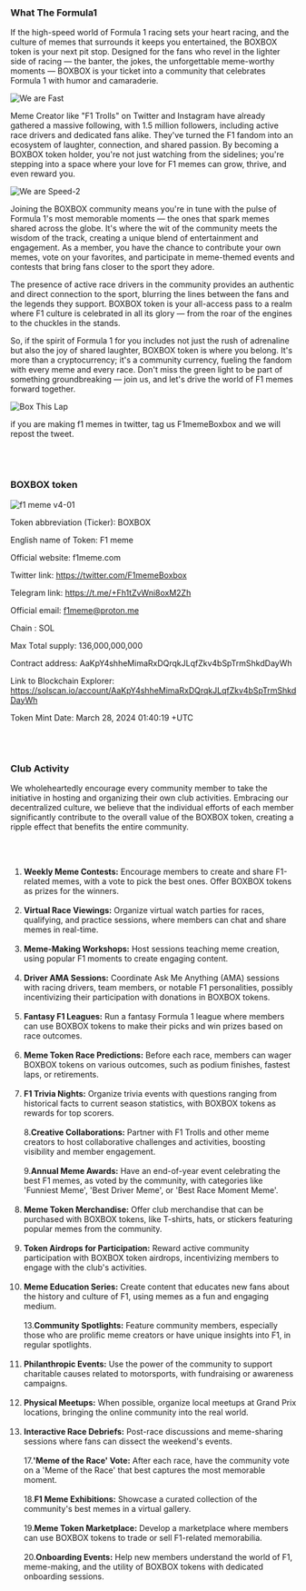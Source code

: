### What The Formula1

If the high-speed world of Formula 1 racing sets your heart racing, and the culture of memes that surrounds it keeps you entertained, the BOXBOX token is your next pit stop. Designed for the fans who revel in the lighter side of racing — the banter, the jokes, the unforgettable meme-worthy moments — BOXBOX is your ticket into a community that celebrates Formula 1 with humor and camaraderie.


![We are Fast](https://github.com/starsseed/memetoken/assets/146839166/c01e6b15-edc7-49af-835a-c2699a696403)


Meme Creator like "F1 Trolls" on Twitter and Instagram have already gathered a massive following, with 1.5 million followers, including active race drivers and dedicated fans alike. They've turned the F1 fandom into an ecosystem of laughter, connection, and shared passion. By becoming a BOXBOX token holder, you're not just watching from the sidelines; you're stepping into a space where your love for F1 memes can grow, thrive, and even reward you.

![We are Speed-2](https://github.com/starsseed/memetoken/assets/146839166/2be37894-410a-49e4-b409-a0106b3de7ec)


Joining the BOXBOX community means you're in tune with the pulse of Formula 1's most memorable moments — the ones that spark memes shared across the globe. It's where the wit of the community meets the wisdom of the track, creating a unique blend of entertainment and engagement. As a member, you have the chance to contribute your own memes, vote on your favorites, and participate in meme-themed events and contests that bring fans closer to the sport they adore.




The presence of active race drivers in the community provides an authentic and direct connection to the sport, blurring the lines between the fans and the legends they support. BOXBOX token is your all-access pass to a realm where F1 culture is celebrated in all its glory — from the roar of the engines to the chuckles in the stands.

So, if the spirit of Formula 1 for you includes not just the rush of adrenaline but also the joy of shared laughter, BOXBOX token is where you belong. It's more than a cryptocurrency; it's a community currency, fueling the fandom with every meme and every race. Don't miss the green light to be part of something groundbreaking — join us, and let's drive the world of F1 memes forward together.


![Box This Lap](https://github.com/starsseed/memetoken/assets/146839166/826289eb-926f-40ec-8d64-d34af81a0585)

if you are making f1 memes in twitter, tag us F1memeBoxbox and we will repost the tweet.


<br><br>
### BOXBOX token 

![f1 meme v4-01](https://github.com/starsseed/memetoken/assets/146839166/8476b0d0-dbaf-4c01-834c-9cf7a6de6c33)

Token abbreviation (Ticker): BOXBOX

English name of Token: F1 meme

Official website: f1meme.com

Twitter link: https://twitter.com/F1memeBoxbox

Telegram link: https://t.me/+Fh1tZvWni8oxM2Zh

Official email: f1meme@proton.me

Chain : SOL

Max Total supply: 136,000,000,000

Contract address: AaKpY4shheMimaRxDQrqkJLqfZkv4bSpTrmShkdDayWh

Link to Blockchain Explorer: https://solscan.io/account/AaKpY4shheMimaRxDQrqkJLqfZkv4bSpTrmShkdDayWh

Token Mint Date: March 28, 2024 01:40:19 +UTC


<br><br>

### Club Activity

We wholeheartedly encourage every community member to take the initiative in hosting and organizing their own club activities. Embracing our decentralized culture, we believe that the individual efforts of each member significantly contribute to the overall value of the BOXBOX token, creating a ripple effect that benefits the entire community.

<br><br>
1. **Weekly Meme Contests:** Encourage members to create and share F1-related memes, with a vote to pick the best ones. Offer BOXBOX tokens as prizes for the winners.
<br><br>
2. **Virtual Race Viewings:** Organize virtual watch parties for races, qualifying, and practice sessions, where members can chat and share memes in real-time.
<br><br>
3. **Meme-Making Workshops:** Host sessions teaching meme creation, using popular F1 moments to create engaging content.
<br><br>
4. **Driver AMA Sessions:** Coordinate Ask Me Anything (AMA) sessions with racing drivers, team members, or notable F1 personalities, possibly incentivizing their participation with donations in BOXBOX tokens.
<br><br>
5. **Fantasy F1 Leagues:** Run a fantasy Formula 1 league where members can use BOXBOX tokens to make their picks and win prizes based on race outcomes.
<br><br>
6. **Meme Token Race Predictions:** Before each race, members can wager BOXBOX tokens on various outcomes, such as podium finishes, fastest laps, or retirements.
<br><br>
7. **F1 Trivia Nights:** Organize trivia events with questions ranging from historical facts to current season statistics, with BOXBOX tokens as rewards for top scorers.
<br><br>
8.**Creative Collaborations:** Partner with F1 Trolls and other meme creators to host collaborative challenges and activities, boosting visibility and member engagement.
<br><br>
9.**Annual Meme Awards:** Have an end-of-year event celebrating the best F1 memes, as voted by the community, with categories like 'Funniest Meme', 'Best Driver Meme', or 'Best Race Moment Meme'.
<br><br>
10. **Meme Token Merchandise:** Offer club merchandise that can be purchased with BOXBOX tokens, like T-shirts, hats, or stickers featuring popular memes from the community.
<br><br>
11. **Token Airdrops for Participation:** Reward active community participation with BOXBOX token airdrops, incentivizing members to engage with the club's activities.
<br><br>
12. **Meme Education Series:** Create content that educates new fans about the history and culture of F1, using memes as a fun and engaging medium.
<br><br>
13.**Community Spotlights:** Feature community members, especially those who are prolific meme creators or have unique insights into F1, in regular spotlights.
<br><br>
14. **Philanthropic Events:** Use the power of the community to support charitable causes related to motorsports, with fundraising or awareness campaigns.
<br><br>
15. **Physical Meetups:** When possible, organize local meetups at Grand Prix locations, bringing the online community into the real world.
<br><br>
16. **Interactive Race Debriefs:** Post-race discussions and meme-sharing sessions where fans can dissect the weekend's events.
<br><br>
17.**'Meme of the Race' Vote:** After each race, have the community vote on a 'Meme of the Race' that best captures the most memorable moment.
<br><br>
18.**F1 Meme Exhibitions:** Showcase a curated collection of the community's best memes in a virtual gallery.
<br><br>
19.**Meme Token Marketplace:** Develop a marketplace where members can use BOXBOX tokens to trade or sell F1-related memorabilia.
<br><br>
20.**Onboarding Events:** Help new members understand the world of F1, meme-making, and the utility of BOXBOX tokens with dedicated onboarding sessions.

